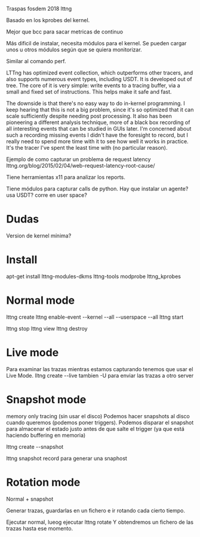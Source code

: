 Traspas fosdem 2018 lttng

Basado en los kprobes del kernel.

Mejor que bcc para sacar metricas de continuo

Más dificil de instalar, necesita módulos para el kernel.
Se pueden cargar unos u otros módulos según que se quiera monitorizar.

Similar al comando perf.


LTTng has optimized event collection, which outperforms other tracers, and also supports numerous event types, including USDT. It is developed out of tree. The core of it is very simple: write events to a tracing buffer, via a small and fixed set of instructions. This helps make it safe and fast.

The downside is that there's no easy way to do in-kernel programming. I keep hearing that this is not a big problem, since it's so optimized that it can scale sufficiently despite needing post processing. It also has been pioneering a different analysis technique, more of a black box recording of all interesting events that can be studied in GUIs later. I'm concerned about such a recording missing events I didn't have the foresight to record, but I really need to spend more time with it to see how well it works in practice. It's the tracer I've spent the least time with (no particular reason).



Ejemplo de como capturar un problema de request latency
lttng.org/blog/2015/02/04/web-request-latency-root-cause/

Tiene herramientas x11 para analizar los reports.

Tiene módulos para capturar calls de python.
Hay que instalar un agente? usa USDT? corre en user space?


# Dudas
Version de kernel mínima?


# Install
apt-get install lttng-modules-dkms lttng-tools
modprobe lttng_kprobes


# Normal mode
lttng create
lttng enable-event --kernel --all --userspace --all
lttng start

lttng stop
lttng view
lttng destroy


# Live mode
Para examinar las trazas mientras estamos capturando tenemos que usar el Live Mode.
lltng create --live
  tambien -U para enviar las trazas a otro server


# Snapshot mode
memory only tracing (sin usar el disco)
Podemos hacer snapshots al disco cuando queremos (podemos poner triggers).
Podemos disparar el snapshot para almacenar el estado justo antes de que salte el trigger (ya que está haciendo buffering en memoria)

lttng create --snapshot

lttng snapshot record
  para generar una snaphost


# Rotation mode
Normal + snapshot

Generar trazas, guardarlas en un fichero e ir rotando cada cierto tiempo.

Ejecutar normal, lueog ejecutar
lttng rotate
Y obtendremos un fichero de las trazas hasta ese momento.
